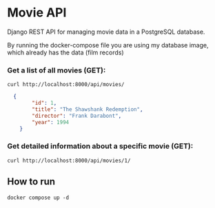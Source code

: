 # Movie API

Django REST API for managing movie data in a PostgreSQL database.

By running the docker-compose file you are using my database image, which already has the data (film records)




### Get a list of all movies (GET):
```
curl http://localhost:8000/api/movies/
```

```json
  {
        "id": 1,
        "title": "The Shawshank Redemption",
        "director": "Frank Darabont",
        "year": 1994
    }
```


### Get detailed information about a specific movie (GET):
```
curl http://localhost:8000/api/movies/1/
```


## How to run

```
docker compose up -d

```